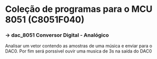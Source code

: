 # Coleção de programas para o MCU 8051 (C8051F040)

### -> dac_8051 Conversor Digital - Analógico 
<p> Analisar um vetor contendo as amostras de uma música e enviar para o DAC0. Por fim será porssivel ouvir uma musica de 3s na saída do DAC0</p>
